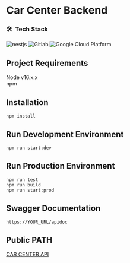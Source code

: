 # Car Center Backend

<h3> 🛠 &nbsp;Tech Stack</h3>

![nestjs](https://img.shields.io/badge/-nestjs-0A1A2F?style=flat&logo=nestjs&logoColor=e0234e) ![Gitlab](https://img.shields.io/badge/-Gitlab-0A1A2F?style=flat&logo=Gitlab) ![Google Cloud Platform](https://img.shields.io/badge/Google_Cloud-0A1A2F?style=flat&logo=GoogleCloud&logoColor=4285F4)

## Project Requirements

Node v16.x.x
<br>
npm

## Installation

`npm install`
<br>

## Run Development Environment

`npm run start:dev`

## Run Production Environment
`npm run test`
<br>
`npm run build`
<br>
`npm run start:prod`

## Swagger Documentation

`https://YOUR_URL/apidoc`

## Public PATH

[CAR CENTER API](https://carcenter-api-beubikow5q-uk.a.run.app)
